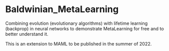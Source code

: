 # Baldwinian_MetaLearning
Combining evolution (evolutionary algorithms) with lifetime learning (backprop) in neural networks to demonstrate MetaLearning for free and to better understand it.

This is an extension to MAML to be published in the summer of 2022.
